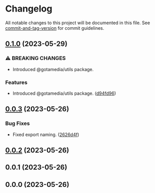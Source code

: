 # Changelog

All notable changes to this project will be documented in this file. See [commit-and-tag-version](https://github.com/absolute-version/commit-and-tag-version) for commit guidelines.

## [0.1.0](https://bitbucket.org/gotamedia/utils/compare/0.1.0..0.0.3) (2023-05-29)


### ⚠ BREAKING CHANGES

* Introduced @gotamedia/utils package.

### Features

* Introduced @gotamedia/utils package. ([d94fd96](https://bitbucket.org/gotamedia/utils/commits/d94fd96d2c485cfbdc774460133acb65fff104c7))

## [0.0.3](https://bitbucket.org/gotamedia/utils/compare/0.0.3..0.0.2) (2023-05-26)


### Bug Fixes

* Fixed export naming. ([2626d4f](https://bitbucket.org/gotamedia/utils/commits/2626d4fa01df46c9cf472326bcd10c6c9c3fb3bc))

## [0.0.2](https://bitbucket.org/gotamedia/utils/compare/0.0.2..0.0.1) (2023-05-26)

## 0.0.1 (2023-05-26)

## 0.0.0 (2023-05-26)

